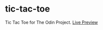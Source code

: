 # tic-tac-toe
Tic Tac Toe for The Odin Project.
[Live Preview](https://vannent.github.io/tic-tac-toe/)
